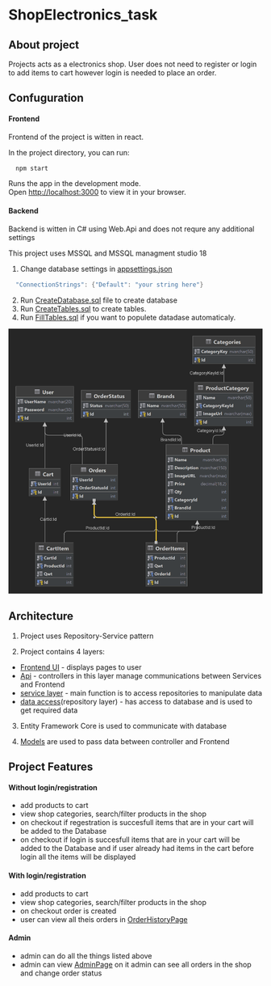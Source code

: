 # ShopElectronics_task

## About project
Projects acts as a electronics shop.
 User does not need to register or login to add items to cart however login is needed to place an order.

## Confuguration

#### Frontend 
Frontend of the project is witten in react.  

In the project directory, you can run:

```bash
  npm start
```

Runs the app in the development mode.\
Open [http://localhost:3000](http://localhost:3000) to view it in your browser.

#### Backend
Backend is witten in C# using Web.Api and does not requre any additional settings

This project uses MSSQL and MSSQL managment studio 18
1. Change database settings in [appsettings.json](https://github.com/RrraR/ShopElectronics_task/blob/master/ShopElectronics/appsettings.json)

```csharp
  "ConnectionStrings": {"Default": "your string here"}
```
2. Run [CreateDatabase.sql](https://github.com/RrraR/ShopElectronics_task/blob/master/Database/CreateDatabase.sql) file to create database
3. Run [CreateTables.sql](https://github.com/RrraR/ShopElectronics_task/blob/master/Database/CreateTables.sql) to create tables.
4. Run [FillTables.sql](https://github.com/RrraR/ShopElectronics_task/blob/master/Database/FillTables.sql) if you want to populete datadase automaticaly.

![Database structure](DatabaseStructure.png?raw=true "Database Structure")


## Architecture

1. Project uses Repository-Service pattern

2. Project contains 4 layers:
 - [Frontend UI](https://github.com/RrraR/ShopElectronics_task/tree/master/shopelectronics.ui) - displays pages to user
 - [Api](https://github.com/RrraR/ShopElectronics_task/tree/master/ShopElectronics) - controllers in this layer manage communications between Services and Frontend
 - [service layer](https://github.com/RrraR/ShopElectronics_task/tree/master/ShopElectronics.Services) - main function is to access repositories to manipulate data
 - [data access](https://github.com/RrraR/ShopElectronics_task/tree/master/ShopElectronics.Data)(repository layer) - has access to database and is used to get required data

 3. Entity Framework Core is used to communicate with database

 4. [Models](https://github.com/RrraR/ShopElectronics_task/tree/master/ShopElectronics.Services/Models) are used to pass data between controller and Frontend


## Project Features

#### Without login/registration
- add products to cart
- view shop categories, search/filter products in the shop
- on checkout if regestration is succesfull items that are in your cart will be added to the Database
- on checkout if login is succesfull items that are in your cart will be added to the Database and if user already had items in the cart before login all the items will be displayed


#### With login/registration
- add products to cart
- view shop categories, search/filter products in the shop
- on checkout order is created
- user can view all theis orders in [OrderHistoryPage](https://github.com/RrraR/ShopElectronics_task/blob/master/shopelectronics.ui/src/Pages/OrderHistoryPage.js)


#### Admin
- admin can do all the things listed above 
- admin can view [AdminPage](https://github.com/RrraR/ShopElectronics_task/blob/master/shopelectronics.ui/src/Pages/AdminPage.js) on it admin can see all orders in the shop and change order status
